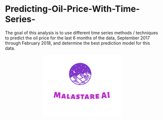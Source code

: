 # Predicting-Oil-Price-With-Time-Series-
The goal of this analysis is to use different time series methods / techniques to predict the oil price for the last 6 months of the data, September 2017 through February 2018, and determine the best prediction model for this data. 

<p align="center">
  <img src="./img/logo.png"/>
</p>